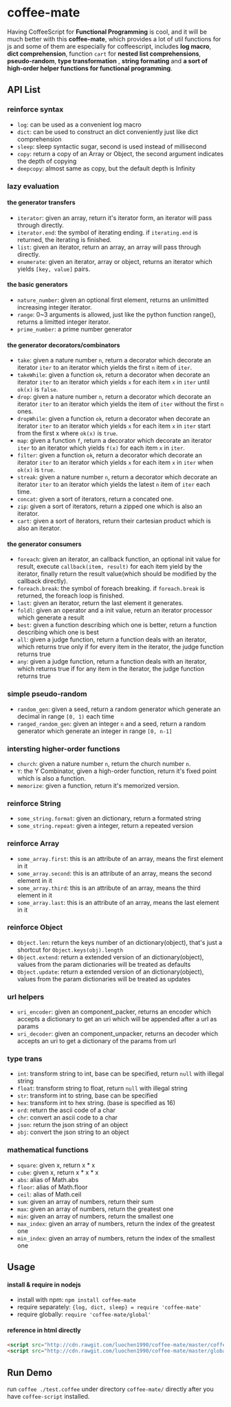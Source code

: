 coffee-mate
===========

Having CoffeeScript for **Functional Programming** is cool, and it will be much better with this **coffee-mate**, which provides a lot of util functions for js and some of them are especially for coffeescript, includes **log macro**, **dict comprehension**, function `cart` for **nested list comprehensions**, **pseudo-random**, **type transformation** , **string formating** and **a sort of high-order helper functions for functional programming**.

API List
--------

### reinforce syntax

- `log`: can be used as a convenient log macro
- `dict`: can be used to construct an dict conveniently just like dict comprehension
- `sleep`: sleep syntactic sugar, second is used instead of millisecond
- `copy`: return a copy of an Array or Object, the second argument indicates the depth of copying
- `deepcopy`: almost same as copy, but the default depth is Infinity

### lazy evaluation

#### the generator transfers

- `iterator`: given an array, return it's iterator form, an iterator will pass through directly.
- `iterator.end`: the symbol of iterating ending. if `iterating.end` is returned, the iterating is finished.
- `list`: given an iterator, return an array, an array will pass through directly.
- `enumerate`: given an iterator, array or object, returns an iterator which yields `[key, value]` pairs.

#### the basic generators

- `nature_number`: given an optional first element, returns an unlimitted increasing integer iterator.
- `range`: 0~3 arguments is allowed, just like the python function range(), returns a limitted integer iterator.
- `prime_number`: a prime number generator

#### the generator decorators/combinators

- `take`: given a nature number `n`, return a decorator which decorate an iterator `iter` to an iterator which yields the first `n` item of `iter`.
- `takeWhile`: given a function `ok`, return a decorator when decorate an iterator `iter` to an iterator which yields `x` for each item `x` in `iter` until `ok(x)` is `false`.
- `drop`: given a nature number `n`, return a decorator which decorate an iterator `iter` to an iterator which yields the item of `iter` without the first `n` ones.
- `dropWhile`: given a function `ok`, return a decorator when decorate an iterator `iter` to an iterator which yields `x` for each item `x` in `iter` start from the first x where `ok(x)` is `true`.
- `map`: given a function `f`, return a decorator which decorate an iterator `iter` to an iterator which yields `f(x)` for each item `x` in `iter`.
- `filter`: given a function `ok`, return a decorator which decorate an iterator `iter` to an iterator which yields `x` for each item `x` in `iter` when `ok(x)` is `true`.
- `streak`: given a nature number `n`, return a decorator which decorate an iterator `iter` to an iterator which yields the latest `n` item of `iter` each time.
- `concat`: given a sort of iterators, return a concated one.
- `zip`: given a sort of iterators, return a zipped one which is also an iterator.
- `cart`: given a sort of iterators, return their cartesian product which is also an iterator.

#### the generator consumers

- `foreach`: given an iterator, an callback function, an optional init value for result, execute `callback(item, result)` for each item yield by the iterator, finally return the result value(which should be modified by the callback directly).
- `foreach.break`: the symbol of foreach breaking. if `foreach.break` is returned, the foreach loop is finished.
- `last`: given an iterator, return the last element it generates.
- `foldl`: given an operator and a init value, return an iterator processor which generate a result
- `best`: given a function describing which one is better, return a function describing which one is best
- `all`: given a judge function, return a function deals with an iterator, which returns true only if for every item in the iterator, the judge function returns true
- `any`: given a judge function, return a function deals with an iterator, which returns true if for any item in the iterator, the judge function returns true

### simple pseudo-random

- `random_gen`: given a seed, return a random generator which generate an decimal in range `[0, 1)` each time
- `ranged_random_gen`: given an integer `n` and a seed, return a random generator which generate an integer in range `[0, n-1]`

### intersting higher-order functions

- `church`: given a nature number `n`, return the church number `n`.
- `Y`: the Y Combinator, given a high-order function, return it's fixed point which is also a function.
- `memorize`: given a function, return it's memorized version.

### reinforce String

- `some_string.format`: given an dictionary, return a formated string
- `some_string.repeat`: given a integer, return a repeated version

### reinforce Array

- `some_array.first`: this is an attribute of an array, means the first element in it
- `some_array.second`: this is an attribute of an array, means the second element in it
- `some_array.third`: this is an attribute of an array, means the third element in it
- `some_array.last`: this is an attribute of an array, means the last element in it

### reinforce Object

- `Object.len`: return the keys number of an dictionary(object), that's just a shortcut for `Object.keys(obj).length`
- `Object.extend`: return a extended version of an dictionary(object), values from the param dictionaries will be treated as defaults
- `Object.update`: return a extended version of an dictionary(object), values from the param dictionaries will be treated as updates

### url helpers

- `uri_encoder`: given an component_packer, returns an encoder which accepts a dictionary to get an uri which will be appended after a url as params
- `uri_decoder`: given an component_unpacker, returns an decoder which accepts an uri to get a dictionary of the params from url

### type trans

- `int`: transform string to int, base can be specified, return `null` with illegal string
- `float`: transform string to float, return `null` with illegal string
- `str`: transform int to string, base can be specified
- `hex`: transform int to hex string. (base is specified as 16)
- `ord`: return the ascii code of a char
- `chr`: convert an ascii code to a char
- `json`: return the json string of an object
- `obj`: convert the json string to an object

### mathematical functions

- `square`: given x, return x * x
- `cube`: given x, return x * x * x
- `abs`: alias of Math.abs
- `floor`: alias of Math.floor
- `ceil`: alias of Math.ceil
- `sum`: given an array of numbers, return their sum
- `max`: given an array of numbers, return the greatest one
- `min`: given an array of numbers, return the smallest one
- `max_index`: given an array of numbers, return the index of the greatest one
- `min_index`: given an array of numbers, return the index of the smallest one

Usage
------

#### install & require in nodejs

- install with npm: `npm install coffee-mate`
- require separately: `{log, dict, sleep} = require 'coffee-mate'`
- require globally: `require 'coffee-mate/global'`

#### reference in html directly

```html
<script src="http://cdn.rawgit.com/luochen1990/coffee-mate/master/coffee_mate.js" type="text/javascript"></script>
<script src="http://cdn.rawgit.com/luochen1990/coffee-mate/master/global.js" type="text/javascript"></script>
```

Run Demo
--------

run `coffee ./test.coffee` under directory `coffee-mate/` directly after you have `coffee-script` installed.

